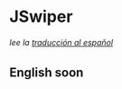 # JSwiper

###### lee la [traducción al español](https://github.com/e1016/Swiper-Drawer/blob/master/es_README.md)

## English soon
